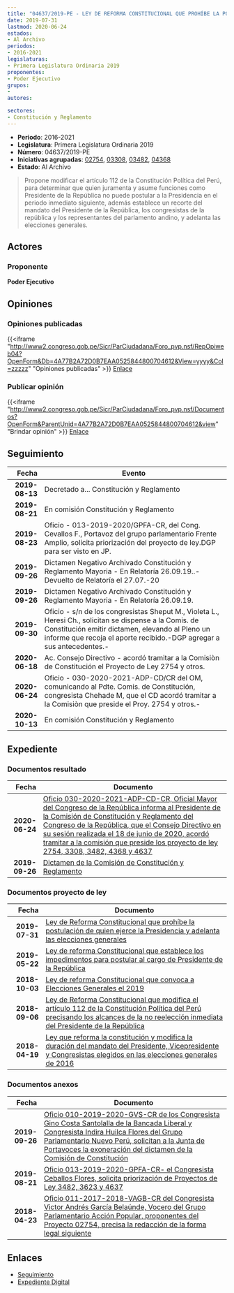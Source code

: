 ```yaml
---
title: "04637/2019-PE - LEY DE REFORMA CONSTITUCIONAL QUE PROHÍBE LA POSTULACIÓN DE QUIEN EJERCE LA PRESIDENCIA Y ADELANTA LAS ELECCIONES GENERALES"
date: 2019-07-31
lastmod: 2020-06-24
estados:
- Al Archivo
periodos:
- 2016-2021
legislaturas:
- Primera Legislatura Ordinaria 2019
proponentes:
- Poder Ejecutivo
grupos:
- 
autores:

sectores:
- Constitución y Reglamento
---
```

- **Periodo**: 2016-2021
- **Legislatura**: Primera Legislatura Ordinaria 2019
- **Número**: 04637/2019-PE
- **Iniciativas agrupadas**: [02754](../../02700/02754), [03308](../../03300/03308), [03482](../../03400/03482), [04368](../../04300/04368)
- **Estado**: Al Archivo

> Propone modificar el artículo 112 de la Constitución Política del Perú, para determinar que quien juramenta y asume funciones como Presidente de la República no puede postular a la Presidencia en el periodo inmediato siguiente, además establece un recorte del mandato del Presidente de la República, los congresistas de la república y los representantes del parlamento andino, y adelanta las elecciones generales.


## Actores

### Proponente

**Poder Ejecutivo**

## Opiniones

### Opiniones publicadas

{{<iframe "http://www2.congreso.gob.pe/Sicr/ParCiudadana/Foro_pvp.nsf/RepOpiweb04?OpenForm&Db=4A77B2A72D0B7EAA0525844800704612&View=yyyy&Col=zzzzz" "Opiniones publicadas" >}}
[Enlace](http://www2.congreso.gob.pe/Sicr/ParCiudadana/Foro_pvp.nsf/RepOpiweb04?OpenForm&Db=4A77B2A72D0B7EAA0525844800704612&View=yyyy&Col=zzzzz)

### Publicar opinión

{{<iframe "http://www2.congreso.gob.pe/Sicr/ParCiudadana/Foro_pvp.nsf/Documentos?OpenForm&ParentUnid=4A77B2A72D0B7EAA0525844800704612&view" "Brindar opinión" >}}
[Enlace](http://www2.congreso.gob.pe/Sicr/ParCiudadana/Foro_pvp.nsf/Documentos?OpenForm&ParentUnid=4A77B2A72D0B7EAA0525844800704612&view)


## Seguimiento

| Fecha | Evento |
|------:|--------|
| **2019-08-13** | Decretado a... Constitución y Reglamento |
| **2019-08-21** | En comisión Constitución y Reglamento |
| **2019-08-23** | Oficio - 013-2019-2020/GPFA-CR, del Cong. Cevallos F., Portavoz del grupo parlamentario Frente Amplio, solicita priorización del proyecto de ley.DGP para ser visto en JP. |
| **2019-09-26** | Dictamen Negativo Archivado Constitución y Reglamento Mayoria - En Relatoría 26.09.19..-Devuelto de Relatoría el 27.07.-20 |
| **2019-09-26** | Dictamen Negativo Archivado Constitución y Reglamento Mayoria - En Relatoría 26.09.19. |
| **2019-09-30** | Oficio - s/n de los congresistas Sheput M., Violeta L., Heresi Ch., solicitan se dispense a la Comis. de Constitución emitir dictamen, elevando al Pleno un informe que recoja el aporte recibido.-DGP agregar a sus antecedentes.- |
| **2020-06-18** | Ac. Consejo Directivo - acordó tramitar a la Comisiòn de Constitución el Proyecto de Ley 2754 y otros. |
| **2020-06-24** | Oficio - 030-2020-2021-ADP-CD/CR del OM, comunicando al Pdte. Comis. de Constitución, congresista Chehade M, que el CD acordó tramitar a la Comisiòn que preside el Proy. 2754 y otros.- |
| **2020-10-13** | En comisión Constitución y Reglamento |

## Expediente

### Documentos resultado

| Fecha | Documento |
|------:|-----------|
| **2020-06-24** | [Oficio 030-2020-2021-ADP-CD-CR, Oficial Mayor del Congreso de la República informa al Presidente de la Comisión de Constitución y Reglamento del Congreso de la República, que el Consejo Directivo en su sesión realizada el 18 de junio de 2020, acordó tramitar a la comisión que preside los proyecto de ley 2754, 3308, 3482, 4368 y 4637](http://www.leyes.congreso.gob.pe/Documentos/2016_2021/Oficios/Oficialia_Mayor/OFICIO-030-2020-2021-ADP-CD-CR.pdf) |
| **2019-09-26** | [Dictamen de la Comisión de Constitución y Reglamento](http://www.leyes.congreso.gob.pe/Documentos/2016_2021/Dictamenes/Proyectos_de_Ley/02754DC04MAY20190926.pdf) |

### Documentos proyecto de ley

| Fecha | Documento |
|------:|-----------|
| **2019-07-31** | [Ley de Reforma Constitucional que prohíbe la postulación de quien ejerce la Presidencia y adelanta las elecciones generales](http://www.leyes.congreso.gob.pe/Documentos/2016_2021/Proyectos_de_Ley_y_de_Resoluciones_Legislativas/PL0463320190725.pdf) |
| **2019-05-22** | [Ley de reforma Constitucional que establece los impedimentos para postular al cargo de Presidente de la República](http://www.leyes.congreso.gob.pe/Documentos/2016_2021/Proyectos_de_Ley_y_de_Resoluciones_Legislativas/PL0436720190522.pdf) |
| **2018-10-03** | [Ley de reforma Constitucional que convoca a Elecciones Generales el 2019](http://www.leyes.congreso.gob.pe/Documentos/2016_2021/Proyectos_de_Ley_y_de_Resoluciones_Legislativas/PL0348220181003.pdf) |
| **2018-09-06** | [Ley de Reforma Constitucional que modifica el artículo 112 de la Constitución Política del Perú precisando los alcances de la no reelección inmediata del Presidente de la República](http://www.leyes.congreso.gob.pe/Documentos/2016_2021/Proyectos_de_Ley_y_de_Resoluciones_Legislativas/PL0330820180906.pdf) |
| **2018-04-19** | [Ley que reforma la constitución y modifica la duración del mandato del Presidente, Vicepresidente y Congresistas elegidos en las elecciones generales de 2016](http://www.leyes.congreso.gob.pe/Documentos/2016_2021/Proyectos_de_Ley_y_de_Resoluciones_Legislativas/PL0275420180419..pdf) |

### Documentos anexos

| Fecha | Documento |
|------:|-----------|
| **2019-09-26** | [Oficio 010-2019-2020-GVS-CR de los Congresista Gino Costa Santolalla de la Bancada Liberal y Congresista Indira Huilca Flores del Grupo Parlamentario Nuevo Perú, solicitan a la Junta de Portavoces la exoneración del dictamen de la Comisión de Constitución](http://www.leyes.congreso.gob.pe/Documentos/2016_2021/Oficios/Grupos_Parlamentarios/OFICIO-010-2019-2020-GVS-CR.pdf) |
| **2019-08-21** | [Oficio 013-2019-2020-GPFA-CR- el Congresista Ceballos Flores, solicita priorización de Proyectos de Ley 3482, 3623 y 4637](http://www.leyes.congreso.gob.pe/Documentos/2016_2021/Oficios/Congresistas/OFICIO-0039-DC-STB-2019-2020.pdf) |
| **2018-04-23** | [Oficio 011-2017-2018-VAGB-CR del Congresista Victor Andrés García Belaúnde, Vocero del Grupo Parlamentario Acción Popular, proponentes del Proyecto 02754, precisa la redacción de la forma legal siguiente](http://www.leyes.congreso.gob.pe/Documentos/2016_2021/Oficios/Grupos_Parlamentarios/OFICIO-011-2017-2018-VAGB-CR.pdf) |

## Enlaces

- [Seguimiento](http://www2.congreso.gob.pe/Sicr/TraDocEstProc/CLProLey2016.nsf/f7fff46988ca05b1052578e100829cc7/6d7bba7a3cbbc80205258448006fd244?OpenDocument)
- [Expediente Digital](http://www2.congreso.gob.pe/Sicr/TraDocEstProc/Expvirt_2011.nsf/visbusqptramdoc1621/04637?opendocument)

